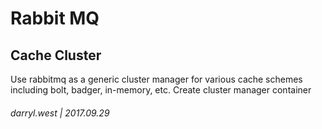 # Rabbit MQ

## Cache Cluster

Use rabbitmq as a generic cluster manager for various cache schemes including bolt, badger, in-memory, etc.  Create cluster manager container 

###### darryl.west | 2017.09.29

